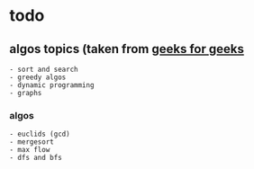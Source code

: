 # todo

## algos topics (taken from [geeks for geeks](https://www.geeksforgeeks.org/fundamentals-of-algorithms/)
	- sort and search
	- greedy algos
	- dynamic programming
	- graphs 

### algos

	- euclids (gcd)
	- mergesort
	- max flow
	- dfs and bfs

